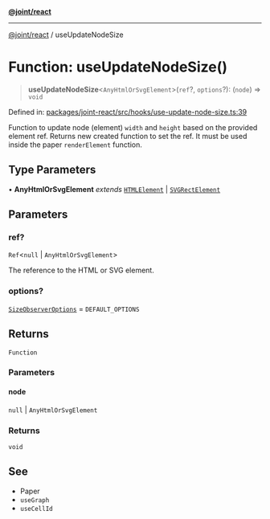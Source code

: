 [**@joint/react**](../README.md)

***

[@joint/react](../README.md) / useUpdateNodeSize

# Function: useUpdateNodeSize()

> **useUpdateNodeSize**\<`AnyHtmlOrSvgElement`\>(`ref`?, `options`?): (`node`) => `void`

Defined in: [packages/joint-react/src/hooks/use-update-node-size.ts:39](https://github.com/samuelgja/joint/blob/main/packages/joint-react/src/hooks/use-update-node-size.ts#L39)

Function to update node (element) `width` and `height` based on the provided element ref.
Returns new created function to set the ref.
It must be used inside the paper `renderElement` function.

## Type Parameters

• **AnyHtmlOrSvgElement** *extends* [`HTMLElement`](https://developer.mozilla.org/docs/Web/API/HTMLElement) \| [`SVGRectElement`](https://developer.mozilla.org/docs/Web/API/SVGRectElement)

## Parameters

### ref?

`Ref`\<`null` \| `AnyHtmlOrSvgElement`\>

The reference to the HTML or SVG element.

### options?

[`SizeObserverOptions`](../interfaces/SizeObserverOptions.md) = `DEFAULT_OPTIONS`

## Returns

`Function`

### Parameters

#### node

`null` | `AnyHtmlOrSvgElement`

### Returns

`void`

## See

 - Paper
 - `useGraph`
 - `useCellId`
